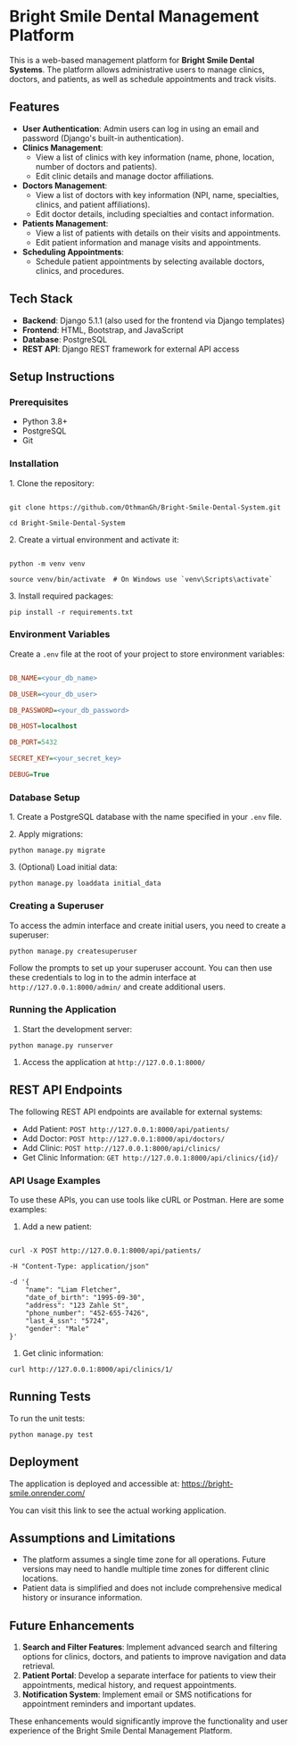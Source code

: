 Bright Smile Dental Management Platform
=======================================

This is a web-based management platform for **Bright Smile Dental Systems**. The platform allows administrative users to manage clinics, doctors, and patients, as well as schedule appointments and track visits.

Features
--------

-   **User Authentication**: Admin users can log in using an email and password (Django's built-in authentication).
-   **Clinics Management**:
    -   View a list of clinics with key information (name, phone, location, number of doctors and patients).
    -   Edit clinic details and manage doctor affiliations.
-   **Doctors Management**:
    -   View a list of doctors with key information (NPI, name, specialties, clinics, and patient affiliations).
    -   Edit doctor details, including specialties and contact information.
-   **Patients Management**:
    -   View a list of patients with details on their visits and appointments.
    -   Edit patient information and manage visits and appointments.
-   **Scheduling Appointments**:
    -   Schedule patient appointments by selecting available doctors, clinics, and procedures.

Tech Stack
----------

-   **Backend**: Django 5.1.1 (also used for the frontend via Django templates)
-   **Frontend**: HTML, Bootstrap, and JavaScript
-   **Database**: PostgreSQL
-   **REST API**: Django REST framework for external API access

Setup Instructions
------------------

### Prerequisites

-   Python 3.8+
-   PostgreSQL
-   Git


### Installation

1\. Clone the repository:

```

git clone https://github.com/OthmanGh/Bright-Smile-Dental-System.git

cd Bright-Smile-Dental-System

```

2\. Create a virtual environment and activate it:

```

python -m venv venv

source venv/bin/activate  # On Windows use `venv\Scripts\activate`

```

3\. Install required packages:

```
pip install -r requirements.txt
```

### Environment Variables

Create a `.env` file at the root of your project to store environment variables:

```ini

DB_NAME=<your_db_name>

DB_USER=<your_db_user>

DB_PASSWORD=<your_db_password>

DB_HOST=localhost

DB_PORT=5432

SECRET_KEY=<your_secret_key>

DEBUG=True

```

### Database Setup

1\. Create a PostgreSQL database with the name specified in your `.env` file.

2\. Apply migrations:

```
python manage.py migrate
```

3\. (Optional) Load initial data:

```
python manage.py loaddata initial_data
```

### Creating a Superuser

To access the admin interface and create initial users, you need to create a superuser:

```
python manage.py createsuperuser
```

Follow the prompts to set up your superuser account. You can then use these credentials to log in to the admin interface at `http://127.0.0.1:8000/admin/` and create additional users.

### Running the Application

1.  Start the development server:

```
python manage.py runserver
```

1.  Access the application at `http://127.0.0.1:8000/`


REST API Endpoints
------------------

The following REST API endpoints are available for external systems:

-   Add Patient: `POST http://127.0.0.1:8000/api/patients/`
-   Add Doctor: `POST http://127.0.0.1:8000/api/doctors/`
-   Add Clinic: `POST http://127.0.0.1:8000/api/clinics/`
-   Get Clinic Information: `GET http://127.0.0.1:8000/api/clinics/{id}/`

### API Usage Examples

To use these APIs, you can use tools like cURL or Postman. Here are some examples:

1.  Add a new patient:

```

curl -X POST http://127.0.0.1:8000/api/patients/

-H "Content-Type: application/json"

-d '{
    "name": "Liam Fletcher",
    "date_of_birth": "1995-09-30",
    "address": "123 Zahle St",
    "phone_number": "452-655-7426",
    "last_4_ssn": "5724",
    "gender": "Male"
}'

```

1.  Get clinic information:

```
curl http://127.0.0.1:8000/api/clinics/1/
```

Running Tests
-------------

To run the unit tests:

```
python manage.py test
```

Deployment
----------

The application is deployed and accessible at: <https://bright-smile.onrender.com/>

You can visit this link to see the actual working application.

Assumptions and Limitations
---------------------------

-   The platform assumes a single time zone for all operations. Future versions may need to handle multiple time zones for different clinic locations.
-   Patient data is simplified and does not include comprehensive medical history or insurance information.

Future Enhancements
-------------------

1.  **Search and Filter Features**: Implement advanced search and filtering options for clinics, doctors, and patients to improve navigation and data retrieval.
2.  **Patient Portal**: Develop a separate interface for patients to view their appointments, medical history, and request appointments.
3.  **Notification System**: Implement email or SMS notifications for appointment reminders and important updates.

These enhancements would significantly improve the functionality and user experience of the Bright Smile Dental Management Platform.
